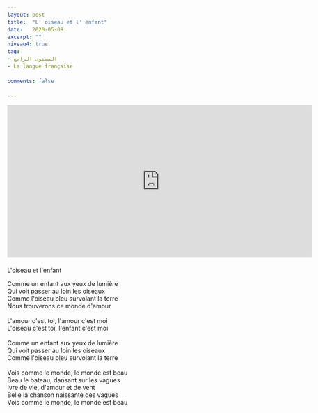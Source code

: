 ```yaml
---
layout: post
title:  "L' oiseau et l' enfant"
date:   2020-05-09
excerpt: ""
niveau4: true
tag:
- المستوى الرابع 
- La langue française

comments: false

---
```


<center>
		   <img style="display: none;" src="/assets/img/thumbnails/chanson7-SanabilMedia.com.jpg" alt="" width="1" height="1">
<iframe width="700px" height="350px" src="https://www.youtube.com/embed/DQH1HlQeHdo?rel=0&controls=1&showinfo=0&modestbranding=1&enablejsapi=1" allowfullscreen frameborder="0" ></iframe>
</center>
<br>
L'oiseau et l'enfant
  <p>
Comme un enfant aux yeux de lumi&egrave;re<br />Qui voit passer au loin les oiseaux<br />Comme l'oiseau bleu survolant la terre<br />Nous trouverons ce monde d'amour<br /><br />L'amour c'est toi, l'amour c'est moi<br />L'oiseau c'est toi, l'enfant c'est moi<br /><br />Comme un enfant aux yeux de lumi&egrave;re<br />Qui voit passer au loin les oiseaux<br />Comme l'oiseau bleu survolant la terre<br /><br />Vois comme le monde, le monde est beau<br />Beau le bateau, dansant sur les vagues<br />Ivre de vie, d'amour et de vent<br />Belle la chanson naissante des vagues<br />Vois comme le monde, le monde est beau
  
</p>	


